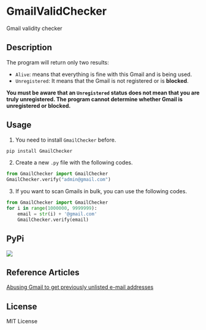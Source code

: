 <!--
 * @Author: Vincent Young
 * @Date: 2022-10-12 04:52:04
 * @LastEditors: Vincent Young
 * @LastEditTime: 2022-10-12 06:15:17
 * @FilePath: /GmailValidChecker/README.md
 * @Telegram: https://t.me/missuo
 * 
 * Copyright © 2022 by Vincent, All Rights Reserved. 
-->
# GmailValidChecker
Gmail validity checker

## Description

The program will return only two results:

- `Alive`: means that everything is fine with this Gmail and is being used.
- `Unregistered`: It means that the Gmail is not registered or is **blocked**.

**You must be aware that an `Unregistered` status does not mean that you are truly unregistered. The program cannot determine whether Gmail is unregistered or blocked.**

## Usage
1. You need to install `GmailChecker` before.
```bash
pip install GmailChecker
```
2. Create a new `.py` file with the following codes.
```python
from GmailChecker import GmailChecker
GmailChecker.verify("admin@gmail.com")
```
3. If you want to scan Gmails in bulk, you can use the following codes.
```python
from GmailChecker import GmailChecker
for i in range(1000000, 9999999):
    email = str(i) + '@gmail.com'
    GmailChecker.verify(email)
```

## PyPi
<a href="https://pypi.org/project/GmailChecker/"><img src="https://img.shields.io/badge/Pypi-000000?style=for-the-badge&logo=pypi&logoColor=red" /></a>

## Reference Articles
[Abusing Gmail to get previously unlisted e-mail addresses](https://blog.0day.rocks/abusing-gmail-to-get-previously-unlisted-e-mail-addresses-41544b62b2)

## License
MIT License

